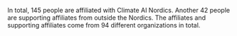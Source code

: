 In total, 145 people are affiliated with Climate AI Nordics. Another 42 people are supporting affiliates from outside the Nordics. The affiliates and supporting affiliates come from 94 different organizations in total.
